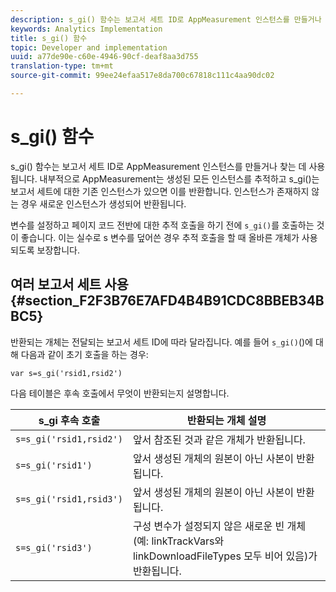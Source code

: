 ```yaml
---
description: s_gi() 함수는 보고서 세트 ID로 AppMeasurement 인스턴스를 만들거나 찾는 데 사용됩니다. 내부적으로 AppMeasurement는 생성된 모든 인스턴스를 추적하고 s_gi()는 보고서 세트에 대한 기존 인스턴스가 있으면 이를 반환합니다. 인스턴스가 존재하지 않는 경우 새로운 인스턴스가 생성되어 반환됩니다.
keywords: Analytics Implementation
title: s_gi() 함수
topic: Developer and implementation
uuid: a77de90e-c60e-4946-90cf-deaf8aa3d755
translation-type: tm+mt
source-git-commit: 99ee24efaa517e8da700c67818c111c4aa90dc02

---
```



# s_gi() 함수

s_gi() 함수는 보고서 세트 ID로 AppMeasurement 인스턴스를 만들거나 찾는 데 사용됩니다. 내부적으로 AppMeasurement는 생성된 모든 인스턴스를 추적하고 s_gi()는 보고서 세트에 대한 기존 인스턴스가 있으면 이를 반환합니다. 인스턴스가 존재하지 않는 경우 새로운 인스턴스가 생성되어 반환됩니다.

변수를 설정하고 페이지 코드 전반에 대한 추적 호출을 하기 전에 `s_gi()`를 호출하는 것이 좋습니다. 이는 실수로 s 변수를 덮어쓴 경우 추적 호출을 할 때 올바른 개체가 사용되도록 보장합니다.

## 여러 보고서 세트 사용 {#section_F2F3B76E7AFD4B4B91CDC8BBEB34BBC5}

반환되는 개체는 전달되는 보고서 세트 ID에 따라 달라집니다. 예를 들어 `s_gi()`()에 대해 다음과 같이 초기 호출을 하는 경우:

```
var s=s_gi('rsid1,rsid2')
```

다음 테이블은 후속 호출에서 무엇이 반환되는지 설명합니다.

| **s_gi 후속 호출** | **반환되는 개체 설명** |
|---|---|
| `s=s_gi('rsid1,rsid2')` | 앞서 참조된 것과 같은 개체가 반환됩니다. |
| `s=s_gi('rsid1')` | 앞서 생성된 개체의 원본이 아닌 사본이 반환됩니다. |
| `s=s_gi('rsid1,rsid3')` | 앞서 생성된 개체의 원본이 아닌 사본이 반환됩니다. |
| `s=s_gi('rsid3')` | 구성 변수가 설정되지 않은 새로운 빈 개체(예: linkTrackVars와 linkDownloadFileTypes 모두 비어 있음)가 반환됩니다. |
